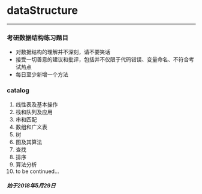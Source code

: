 # dataStructure
----------
### 考研数据结构练习题目
* 对数据结构的理解并不深刻，请不要笑话
* 接受一切善意的建议和批评，包括并不仅限于代码错误、变量命名、不符合考试热点
* 每日至少新增一个方法

### catalog

1. 线性表及基本操作
2. 栈和队列及应用
3. 串和匹配
4. 数组和广义表
5. 树
6. 图及其算法
7. 查找
8. 排序
9. 算法分析
10. to be continued...

##### 始于2018年5月29日
